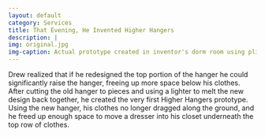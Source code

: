 ```yaml
---
layout: default
category: Services
title: That Evening, He Invented Higher Hangers
description: |
img: original.jpg
img-caption: Actual prototype created in inventor's dorm room using pliers, lighter, and epoxy.
---
```

Drew realized that if he redesigned the top portion of the hanger he could significantly raise the hanger, freeing up more space below his clothes. After cutting the old hanger to pieces and using a lighter to melt the new design back together, he created the very first Higher Hangers prototype. Using the new hanger, his clothes no longer dragged along the ground, and he freed up enough space to move a dresser into his closet underneath the top row of clothes.
